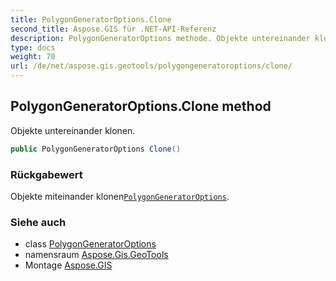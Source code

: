 ```yaml
---
title: PolygonGeneratorOptions.Clone
second_title: Aspose.GIS für .NET-API-Referenz
description: PolygonGeneratorOptions methode. Objekte untereinander klonen.
type: docs
weight: 70
url: /de/net/aspose.gis.geotools/polygongeneratoroptions/clone/
---
```

## PolygonGeneratorOptions.Clone method

Objekte untereinander klonen.

```csharp
public PolygonGeneratorOptions Clone()
```

### Rückgabewert

Objekte miteinander klonen[`PolygonGeneratorOptions`](../).

### Siehe auch

* class [PolygonGeneratorOptions](../)
* namensraum [Aspose.Gis.GeoTools](../../polygongeneratoroptions/)
* Montage [Aspose.GIS](../../../)


